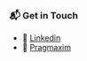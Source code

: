 ### 📬 Get in Touch
- 👷 [Linkedin](https://www.linkedin.com/in/jakubliska)
- 🤖 [Pragmaxim](https://pragmaxim.com/)
